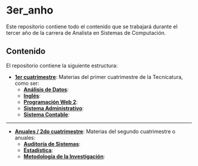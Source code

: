 # 3er_anho

Este repositorio contiene todo el contenido que se trabajará durante el tercer año de la carrera de Analista en Sistemas de Computación.

## Contenido

El repositorio contiene la siguiente estructura:

- **[1er cuatrimestre](`./1er_cuatrimestre`)**: Materias del primer cuatrimestre de la Tecnicatura, como ser:
  - **[Análisis de Datos](`./1er_cuatrimestre/analisis_datos`)**:
  - **[Inglés](`./1er_cuatrimestre/ingles`)**:
  - **[Programación Web 2](`./1er_cuatrimestre/prog_web_2`)**:
  - **[Sistema Administrativo](`./1er_cuatrimestre/sist_admin`)**:
  - **[Sistema Contable](`./1er_cuatrimestre/sist_contable`)**:
---
- **[Anuales / 2do cuatrimestre](`./2do_cuatrimestre-anual`)**: Materias del segundo cuatrimestre o anuales:
  - **[Auditoría de Sistemas](`./2do_cuatrimestre-anual/auditoria_sist`)**:
  - **[Estadística](`./2do_cuatrimestre-anual/estadistica`)**:
  - **[Metodología de la Investigación](`./2do_cuatrimestre-anual/met_invesigacion`)**:
